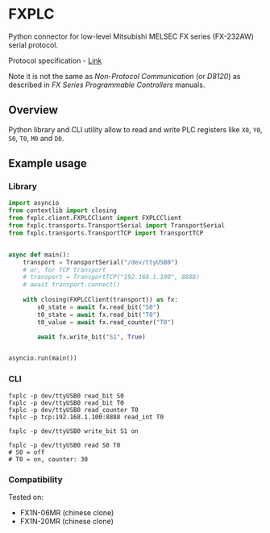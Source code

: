 FXPLC
======

Python connector for low-level Mitsubishi MELSEC FX series (FX-232AW) serial protocol.

Protocol specification - [Link](http://www.inverter-plc.com/plc/melsec/FX-232AW%20USER%20MANUAL.pdf)

Note it is not the same as _Non-Protocol Communication_ (or _D8120_) as described in _FX Series Programmable Controllers_ manuals.

## Overview

Python library and CLI utility allow to read and write PLC registers like `X0`, `Y0`, `S0`, `T0`, `M0` and `D0`.

## Example usage

### Library

```python
import asyncio
from contextlib import closing
from fxplc.client.FXPLCClient import FXPLCClient
from fxplc.transports.TransportSerial import TransportSerial
from fxplc.transports.TransportTCP import TransportTCP


async def main():
    transport = TransportSerial("/dev/ttyUSB0")
    # or, for TCP transport
    # transport = TransportTCP("192.168.1.100", 8888)
    # await transport.connect()
    
    with closing(FXPLCClient(transport)) as fx:
        s0_state = await fx.read_bit("S0")
        t0_state = await fx.read_bit("T0")
        t0_value = await fx.read_counter("T0")

        await fx.write_bit("S1", True)


asyncio.run(main())
```

### CLI

```shell
fxplc -p dev/ttyUSB0 read_bit S0
fxplc -p dev/ttyUSB0 read_bit T0
fxplc -p dev/ttyUSB0 read_counter T0
fxplc -p tcp:192.168.1.100:8888 read_int T0

fxplc -p dev/ttyUSB0 write_bit S1 on

fxplc -p dev/ttyUSB0 read S0 T0
# S0 = off
# T0 = on, counter: 30
```

### Compatibility

Tested on:

- FX1N-06MR (chinese clone)
- FX1N-20MR (chinese clone)

